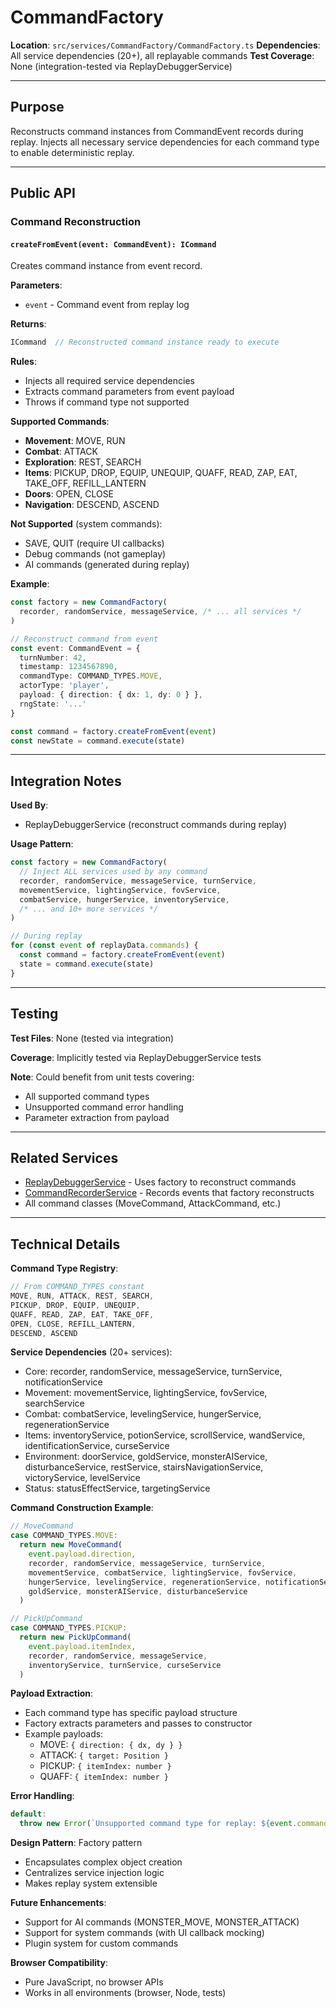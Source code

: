 # CommandFactory

**Location**: `src/services/CommandFactory/CommandFactory.ts`
**Dependencies**: All service dependencies (20+), all replayable commands
**Test Coverage**: None (integration-tested via ReplayDebuggerService)

---

## Purpose

Reconstructs command instances from CommandEvent records during replay. Injects all necessary service dependencies for each command type to enable deterministic replay.

---

## Public API

### Command Reconstruction

#### `createFromEvent(event: CommandEvent): ICommand`
Creates command instance from event record.

**Parameters**:
- `event` - Command event from replay log

**Returns**:
```typescript
ICommand  // Reconstructed command instance ready to execute
```

**Rules**:
- Injects all required service dependencies
- Extracts command parameters from event payload
- Throws if command type not supported

**Supported Commands**:
- **Movement**: MOVE, RUN
- **Combat**: ATTACK
- **Exploration**: REST, SEARCH
- **Items**: PICKUP, DROP, EQUIP, UNEQUIP, QUAFF, READ, ZAP, EAT, TAKE_OFF, REFILL_LANTERN
- **Doors**: OPEN, CLOSE
- **Navigation**: DESCEND, ASCEND

**Not Supported** (system commands):
- SAVE, QUIT (require UI callbacks)
- Debug commands (not gameplay)
- AI commands (generated during replay)

**Example**:
```typescript
const factory = new CommandFactory(
  recorder, randomService, messageService, /* ... all services */
)

// Reconstruct command from event
const event: CommandEvent = {
  turnNumber: 42,
  timestamp: 1234567890,
  commandType: COMMAND_TYPES.MOVE,
  actorType: 'player',
  payload: { direction: { dx: 1, dy: 0 } },
  rngState: '...'
}

const command = factory.createFromEvent(event)
const newState = command.execute(state)
```

---

## Integration Notes

**Used By**:
- ReplayDebuggerService (reconstruct commands during replay)

**Usage Pattern**:
```typescript
const factory = new CommandFactory(
  // Inject ALL services used by any command
  recorder, randomService, messageService, turnService,
  movementService, lightingService, fovService,
  combatService, hungerService, inventoryService,
  /* ... and 10+ more services */
)

// During replay
for (const event of replayData.commands) {
  const command = factory.createFromEvent(event)
  state = command.execute(state)
}
```

---

## Testing

**Test Files**: None (tested via integration)

**Coverage**: Implicitly tested via ReplayDebuggerService tests

**Note**: Could benefit from unit tests covering:
- All supported command types
- Unsupported command error handling
- Parameter extraction from payload

---

## Related Services

- [ReplayDebuggerService](./ReplayDebuggerService.md) - Uses factory to reconstruct commands
- [CommandRecorderService](./CommandRecorderService.md) - Records events that factory reconstructs
- All command classes (MoveCommand, AttackCommand, etc.)

---

## Technical Details

**Command Type Registry**:
```typescript
// From COMMAND_TYPES constant
MOVE, RUN, ATTACK, REST, SEARCH,
PICKUP, DROP, EQUIP, UNEQUIP,
QUAFF, READ, ZAP, EAT, TAKE_OFF,
OPEN, CLOSE, REFILL_LANTERN,
DESCEND, ASCEND
```

**Service Dependencies** (20+ services):
- Core: recorder, randomService, messageService, turnService, notificationService
- Movement: movementService, lightingService, fovService, searchService
- Combat: combatService, levelingService, hungerService, regenerationService
- Items: inventoryService, potionService, scrollService, wandService, identificationService, curseService
- Environment: doorService, goldService, monsterAIService, disturbanceService, restService, stairsNavigationService, victoryService, levelService
- Status: statusEffectService, targetingService

**Command Construction Example**:
```typescript
// MoveCommand
case COMMAND_TYPES.MOVE:
  return new MoveCommand(
    event.payload.direction,
    recorder, randomService, messageService, turnService,
    movementService, combatService, lightingService, fovService,
    hungerService, levelingService, regenerationService, notificationService,
    goldService, monsterAIService, disturbanceService
  )

// PickUpCommand
case COMMAND_TYPES.PICKUP:
  return new PickUpCommand(
    event.payload.itemIndex,
    recorder, randomService, messageService,
    inventoryService, turnService, curseService
  )
```

**Payload Extraction**:
- Each command type has specific payload structure
- Factory extracts parameters and passes to constructor
- Example payloads:
  - MOVE: `{ direction: { dx, dy } }`
  - ATTACK: `{ target: Position }`
  - PICKUP: `{ itemIndex: number }`
  - QUAFF: `{ itemIndex: number }`

**Error Handling**:
```typescript
default:
  throw new Error(`Unsupported command type for replay: ${event.commandType}`)
```

**Design Pattern**: Factory pattern
- Encapsulates complex object creation
- Centralizes service injection logic
- Makes replay system extensible

**Future Enhancements**:
- Support for AI commands (MONSTER_MOVE, MONSTER_ATTACK)
- Support for system commands (with UI callback mocking)
- Plugin system for custom commands

**Browser Compatibility**:
- Pure JavaScript, no browser APIs
- Works in all environments (browser, Node, tests)
